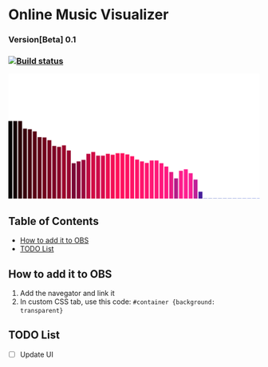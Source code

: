# Online Music Visualizer
### Version[Beta] 0.1
### [![Build status](https://ci.appveyor.com/api/projects/status/v5a5bca5513mkjb5/branch/main?svg=true)](https://ci.appveyor.com/project/lipe993/online-music-vis/branch/main)
![Test Image](image.png)
## Table of Contents
- [How to add it to OBS](#how-to-add-it-to-obs)
- [TODO List](#todo-list)

## How to add it to OBS
1. Add the navegator and link it
2. In custom CSS tab, use this code: `#container {background: transparent}`
## TODO List
- [ ] Update UI
